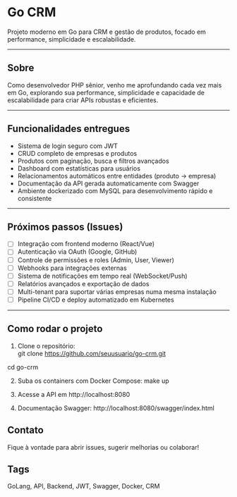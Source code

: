 # Go CRM

Projeto moderno em Go para CRM e gestão de produtos, focado em performance, simplicidade e escalabilidade.

---

## Sobre

Como desenvolvedor PHP sênior, venho me aprofundando cada vez mais em Go, explorando sua performance, simplicidade e capacidade de escalabilidade para criar APIs robustas e eficientes.

---

## Funcionalidades entregues

- Sistema de login seguro com JWT  
- CRUD completo de empresas e produtos  
- Produtos com paginação, busca e filtros avançados  
- Dashboard com estatísticas para usuários  
- Relacionamentos automáticos entre entidades (produto → empresa)  
- Documentação da API gerada automaticamente com Swagger  
- Ambiente dockerizado com MySQL para desenvolvimento rápido e consistente  

---

## Próximos passos (Issues)

- [ ] Integração com frontend moderno (React/Vue)  
- [ ] Autenticação via OAuth (Google, GitHub)  
- [ ] Controle de permissões e roles (Admin, User, Viewer)  
- [ ] Webhooks para integrações externas  
- [ ] Sistema de notificações em tempo real (WebSocket/Push)  
- [ ] Relatórios avançados e exportação de dados  
- [ ] Multi-tenant para suportar várias empresas numa mesma instalação  
- [ ] Pipeline CI/CD e deploy automatizado em Kubernetes  

---

## Como rodar o projeto

1. Clone o repositório:  
git clone https://github.com/seuusuario/go-crm.git

cd go-crm

2. Suba os containers com Docker Compose:
make up
 
3. Acesse a API em http://localhost:8080 

4. Documentação Swagger: http://localhost:8080/swagger/index.html 

## Contato 
Fique à vontade para abrir issues, sugerir melhorias ou colaborar!

## Tags
GoLang, API, Backend, JWT, Swagger, Docker, CRM
